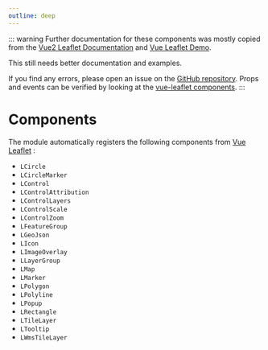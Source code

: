 ```yaml
---
outline: deep
---
```


::: warning
Further documentation for these components was mostly copied from the [Vue2 Leaflet Documentation](https://vue2-leaflet.netlify.app/components/) and [Vue Leaflet Demo](https://github.com/vue-leaflet/vue-leaflet/tree/master/src/playground/views).

This still needs better documentation and examples.

If you find any errors, please open an issue on the [GitHub repository](https://github.com/gugustinette/Nuxt-Leaflet).
Props and events can be verified by looking at the [vue-leaflet components](https://github.com/vue-leaflet/vue-leaflet/tree/master/src/components).
:::

# Components

The module automatically registers the following components from [Vue Leaflet](https://github.com/vue-leaflet/vue-leaflet) :

- `LCircle`
- `LCircleMarker`
- `LControl`
- `LControlAttribution`
- `LControlLayers`
- `LControlScale`
- `LControlZoom`
- `LFeatureGroup`
- `LGeoJson`
- `LIcon`
- `LImageOverlay`
- `LLayerGroup`
- `LMap`
- `LMarker`
- `LPolygon`
- `LPolyline`
- `LPopup`
- `LRectangle`
- `LTileLayer`
- `LTooltip`
- `LWmsTileLayer`

